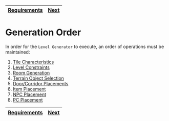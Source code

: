| [Requirements](../README.md) | [Next](tiles.md) |
| -------------------- | ---------------- |

# Generation Order

In order for the `Level Generator` to execute, an order of operations must be maintained:

1. [Tile Characteristics](tiles.md#tile-characteristics)
1. [Level Constraints](levels.md#level-constraints)
1. [Room Generation](rooms.md#room-generation)
1. [Terrain Object Selection](terrain.md#terrain-object-selection)
1. [Door/Corridor Placements](doors.md#doorcorridor-placements)
1. [Item Placement](items.md#item-placement)
1. [NPC Placement](npcs.md#npc-placement)
1. [PC Placement](players.md#pc-placement)

| [Requirements](../README.md) | [Next](tiles.md) |
| -------------------- | ---------------- |
